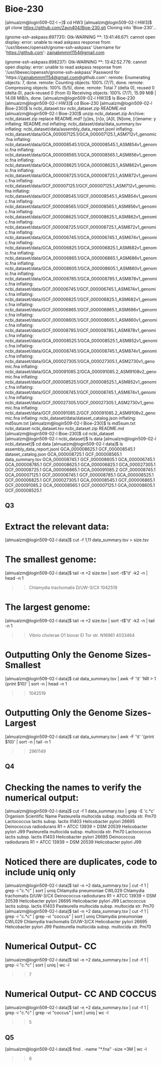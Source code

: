 # Bioe-230
[almualzm@login509-02-l ~]$ cd HW3
[almualzm@login509-02-l HW3]$ git clone https://github.com/Zayn404/Bioe-230.git
Cloning into 'Bioe-230'...

(gnome-ssh-askpass:897731): Gtk-WARNING **: 13:41:46.671: cannot open display:
error: unable to read askpass response from '/usr/libexec/openssh/gnome-ssh-askpass'
Username for 'https://github.com': zainabmmm1154@gmail.com

(gnome-ssh-askpass:898237): Gtk-WARNING **: 13:42:52.776: cannot open display:
error: unable to read askpass response from '/usr/libexec/openssh/gnome-ssh-askpass'
Password for 'https://zainabmmm1154@gmail.com@github.com':
remote: Enumerating objects: 7, done.
remote: Counting objects: 100% (7/7), done.
remote: Compressing objects: 100% (5/5), done.
remote: Total 7 (delta 0), reused 0 (delta 0), pack-reused 0 (from 0)
Receiving objects: 100% (7/7), 15.99 MiB | 14.08 MiB/s, done.
[almualzm@login509-02-l HW3]$ ls
Bioe-230
[almualzm@login509-02-l HW3]$ cd Bioe-230
[almualzm@login509-02-l Bioe-230]$ ls
ncbi_dataset.tsv  ncbi_dataset.zip  README.md
[almualzm@login509-02-l Bioe-230]$ unzip ncbi_dataset.zip
Archive:  ncbi_dataset.zip
replace README.md? [y]es, [n]o, [A]ll, [N]one, [r]ename: y
  inflating: README.md
  inflating: ncbi_dataset/data/data_summary.tsv
  inflating: ncbi_dataset/data/assembly_data_report.jsonl
  inflating: ncbi_dataset/data/GCA_000007125.1/GCA_000007125.1_ASM712v1_genomic.fna
  inflating: ncbi_dataset/data/GCA_000008545.1/GCA_000008545.1_ASM854v1_genomic.fna
  inflating: ncbi_dataset/data/GCA_000008565.1/GCA_000008565.1_ASM856v1_genomic.fna
  inflating: ncbi_dataset/data/GCA_000008625.1/GCA_000008625.1_ASM862v1_genomic.fna
  inflating: ncbi_dataset/data/GCA_000008725.1/GCA_000008725.1_ASM872v1_genomic.fna
  inflating: ncbi_dataset/data/GCF_000007125.1/GCF_000007125.1_ASM712v1_genomic.fna
  inflating: ncbi_dataset/data/GCF_000008545.1/GCF_000008545.1_ASM854v1_genomic.fna
  inflating: ncbi_dataset/data/GCF_000008565.1/GCF_000008565.1_ASM856v1_genomic.fna
  inflating: ncbi_dataset/data/GCF_000008625.1/GCF_000008625.1_ASM862v1_genomic.fna
  inflating: ncbi_dataset/data/GCF_000008725.1/GCF_000008725.1_ASM872v1_genomic.fna
  inflating: ncbi_dataset/data/GCA_000006745.1/GCA_000006745.1_ASM674v1_genomic.fna
  inflating: ncbi_dataset/data/GCA_000006825.1/GCA_000006825.1_ASM682v1_genomic.fna
  inflating: ncbi_dataset/data/GCA_000006865.1/GCA_000006865.1_ASM686v1_genomic.fna
  inflating: ncbi_dataset/data/GCA_000008605.1/GCA_000008605.1_ASM860v1_genomic.fna
  inflating: ncbi_dataset/data/GCA_000008785.1/GCA_000008785.1_ASM878v1_genomic.fna
  inflating: ncbi_dataset/data/GCF_000006745.1/GCF_000006745.1_ASM674v1_genomic.fna
  inflating: ncbi_dataset/data/GCF_000006825.1/GCF_000006825.1_ASM682v1_genomic.fna
  inflating: ncbi_dataset/data/GCF_000006865.1/GCF_000006865.1_ASM686v1_genomic.fna
  inflating: ncbi_dataset/data/GCF_000008605.1/GCF_000008605.1_ASM860v1_genomic.fna
  inflating: ncbi_dataset/data/GCF_000008785.1/GCF_000008785.1_ASM878v1_genomic.fna
  inflating: ncbi_dataset/data/GCA_000008525.1/GCA_000008525.1_ASM852v1_genomic.fna
  inflating: ncbi_dataset/data/GCA_000008745.1/GCA_000008745.1_ASM874v1_genomic.fna
  inflating: ncbi_dataset/data/GCA_000027305.1/GCA_000027305.1_ASM2730v1_genomic.fna
  inflating: ncbi_dataset/data/GCA_000091085.2/GCA_000091085.2_ASM9108v2_genomic.fna
  inflating: ncbi_dataset/data/GCF_000008525.1/GCF_000008525.1_ASM852v1_genomic.fna
  inflating: ncbi_dataset/data/GCF_000008745.1/GCF_000008745.1_ASM874v1_genomic.fna
  inflating: ncbi_dataset/data/GCF_000027305.1/GCF_000027305.1_ASM2730v1_genomic.fna
  inflating: ncbi_dataset/data/GCF_000091085.2/GCF_000091085.2_ASM9108v2_genomic.fna
  inflating: ncbi_dataset/data/dataset_catalog.json
  inflating: md5sum.txt
[almualzm@login509-02-l Bioe-230]$ ls
md5sum.txt  ncbi_dataset  ncbi_dataset.tsv  ncbi_dataset.zip  README.md
[almualzm@login509-02-l Bioe-230]$ cd ncbi_dataset
[almualzm@login509-02-l ncbi_dataset]$ ls
data
[almualzm@login509-02-l ncbi_dataset]$ cd data
[almualzm@login509-02-l data]$ ls
assembly_data_report.jsonl  GCA_000008625.1  GCF_000008545.1
dataset_catalog.json        GCA_000008725.1  GCF_000008565.1
data_summary.tsv            GCA_000008745.1  GCF_000008605.1
GCA_000006745.1             GCA_000008785.1  GCF_000008625.1
GCA_000006825.1             GCA_000027305.1  GCF_000008725.1
GCA_000006865.1             GCA_000091085.2  GCF_000008745.1
GCA_000007125.1             GCF_000006745.1  GCF_000008785.1
GCA_000008525.1             GCF_000006825.1  GCF_000027305.1
GCA_000008545.1             GCF_000006865.1  GCF_000091085.2
GCA_000008565.1             GCF_000007125.1
GCA_000008605.1             GCF_000008525.1
## Q3
# Extract the relevant data:
[almualzm@login509-02-l data]$ cut -f 1,11 data_summary.tsv > size.tsv
# The smallest genome:
[almualzm@login509-02-l data]$ tail -n +2 size.tsv | sort -t$'\t' -k2 -n | head -n 1
>> Chlamydia trachomatis D/UW-3/CX 1042519                                          
# The largest genome:
[almualzm@login509-02-l data]$ tail -n +2 size.tsv | sort -t$'\t' -k2 -n | tail -n 1
>> Vibrio cholerae O1 biovar El Tor str. N16961    4033464
# Outputting Only the Genome Sizes- Smallest
[almualzm@login509-02-l data]$ cat data_summary.tsv | awk -F '\t' 'NR > 1 {print $10}' | sort -n | head -n 1
>> 1042519
# Outputting Only the Genome Sizes- Largest
[almualzm@login509-02-l data]$ cat data_summary.tsv | awk -F '\t' '{print $10}' | sort -n | tail -n 1
>> 2961149

## Q4
# Checking the names to verify the numerical output:
[almualzm@login509-02-l data]$ cut -f 1 data_summary.tsv | grep -E 'c.*c'
Organism Scientific Name
Pasteurella multocida subsp. multocida str. Pm70
Lactococcus lactis subsp. lactis Il1403
Helicobacter pylori 26695
Deinococcus radiodurans R1 = ATCC 13939 = DSM 20539
Helicobacter pylori J99
Pasteurella multocida subsp. multocida str. Pm70
Lactococcus lactis subsp. lactis Il1403
Helicobacter pylori 26695
Deinococcus radiodurans R1 = ATCC 13939 = DSM 20539
Helicobacter pylori J99
# Noticed there are duplicates, code to include uniq only
[almualzm@login509-02-l data]$ tail -n +2 data_summary.tsv | cut -f 1 | grep
 -i "c.*c" | sort | uniq
Chlamydia pneumoniae CWL029
Chlamydia trachomatis D/UW-3/CX
Deinococcus radiodurans R1 = ATCC 13939 = DSM 20539
Helicobacter pylori 26695
Helicobacter pylori J99
Lactococcus lactis subsp. lactis Il1403
Pasteurella multocida subsp. multocida str. Pm70
[almualzm@login509-02-l data]$ tail -n +2 data_summary.tsv | cut -f 1 | grep
 -i "c.*c" | grep -vi "coccus" | sort | uniq
Chlamydia pneumoniae CWL029
Chlamydia trachomatis D/UW-3/CX
Helicobacter pylori 26695
Helicobacter pylori J99
Pasteurella multocida subsp. multocida str. Pm70
# Numerical Output- CC
[almualzm@login509-02-l data]$ tail -n +2 data_summary.tsv | cut -f 1 | grep -i "c.*c" | sort | uniq | wc -l
>> 7
# Numerical Output- CC AND COCCUS
[almualzm@login509-02-l data]$ tail -n +2 data_summary.tsv | cut -f 1 | grep -i "c.*c" | grep -vi "coccus" | sort | uniq | wc -l
>> 5
## Q5
[almualzm@login509-02-l data]$ find . -name "*.fna" -size +3M | wc -l
>> 6
